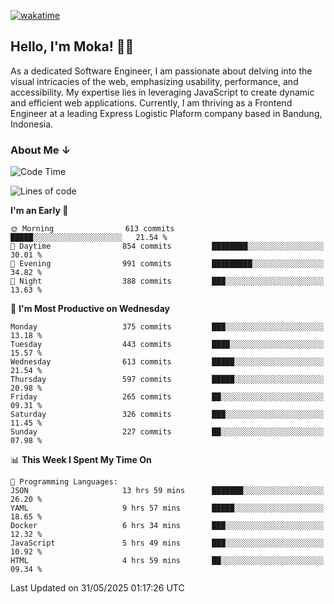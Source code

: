 [![wakatime](https://wakatime.com/badge/user/af9abd23-dba3-4dbe-973c-b045a9417a55.svg?style=social)](https://wakatime.com/@af9abd23-dba3-4dbe-973c-b045a9417a55)
## Hello, I'm Moka! 👋🏼


As a dedicated Software Engineer, I am passionate about delving into the visual intricacies of the web, emphasizing usability, performance, and accessibility. My expertise lies in leveraging JavaScript to create dynamic and efficient web applications. Currently, I am thriving as a Frontend Engineer at a leading Express Logistic Plaform company based in Bandung, Indonesia.

### About Me ↓

<!--START_SECTION:waka-->
![Code Time](http://img.shields.io/badge/Code%20Time-12%2C128%20hrs-blue)

![Lines of code](https://img.shields.io/badge/From%20Hello%20World%20I%27ve%20Written-5.5%20million%20lines%20of%20code-blue)

**I'm an Early 🐤** 

```text
🌞 Morning                613 commits         █████░░░░░░░░░░░░░░░░░░░░   21.54 % 
🌆 Daytime                854 commits         ████████░░░░░░░░░░░░░░░░░   30.01 % 
🌃 Evening                991 commits         █████████░░░░░░░░░░░░░░░░   34.82 % 
🌙 Night                  388 commits         ███░░░░░░░░░░░░░░░░░░░░░░   13.63 % 
```
📅 **I'm Most Productive on Wednesday** 

```text
Monday                   375 commits         ███░░░░░░░░░░░░░░░░░░░░░░   13.18 % 
Tuesday                  443 commits         ████░░░░░░░░░░░░░░░░░░░░░   15.57 % 
Wednesday                613 commits         █████░░░░░░░░░░░░░░░░░░░░   21.54 % 
Thursday                 597 commits         █████░░░░░░░░░░░░░░░░░░░░   20.98 % 
Friday                   265 commits         ██░░░░░░░░░░░░░░░░░░░░░░░   09.31 % 
Saturday                 326 commits         ███░░░░░░░░░░░░░░░░░░░░░░   11.45 % 
Sunday                   227 commits         ██░░░░░░░░░░░░░░░░░░░░░░░   07.98 % 
```


📊 **This Week I Spent My Time On** 

```text
💬 Programming Languages: 
JSON                     13 hrs 59 mins      ███████░░░░░░░░░░░░░░░░░░   26.20 % 
YAML                     9 hrs 57 mins       █████░░░░░░░░░░░░░░░░░░░░   18.65 % 
Docker                   6 hrs 34 mins       ███░░░░░░░░░░░░░░░░░░░░░░   12.32 % 
JavaScript               5 hrs 49 mins       ███░░░░░░░░░░░░░░░░░░░░░░   10.92 % 
HTML                     4 hrs 59 mins       ██░░░░░░░░░░░░░░░░░░░░░░░   09.34 % 
```


 Last Updated on 31/05/2025 01:17:26 UTC
<!--END_SECTION:waka-->
